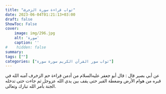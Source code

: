 ```yaml
---
title: "ثواب قراءة سورة الزخرف"
date: 2023-06-04T01:21:13+03:00
draft: false
ShowToc: False
cover:
    image: img/296.jpg
    alt: 'صورة'
    caption: ''
#    hidden: false
summary: 
tags: [""]
categories: ["ثواب سور القرآن الكريم سورة سورة"]
---
```

عن أبي بصير قال : قال
أبو جعفر عليه‌السلام من أدمن قراءة حم الزخرف آمنه الله في قبره من هوام
الأرض وضغطة القبر حتى يقف بين يدي الله عزوجل ثم جاءت حتى تدخله
الجنة بأمر الله تبارك وتعالى.

